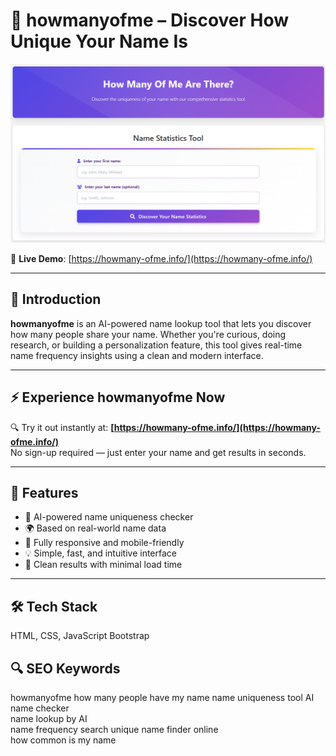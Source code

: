 # 🧠 howmanyofme – Discover How Unique Your Name Is

![AI-powered name search tool – howmanyofme](https://raw.githubusercontent.com/abhinav4747/howmanyofme/main/tool.png)

🔗 **Live Demo**: [https://howmany-ofme.info/](https://howmany-ofme.info/)

---

## 📌 Introduction

**howmanyofme** is an AI-powered name lookup tool that lets you discover how many people share your name. Whether you're curious, doing research, or building a personalization feature, this tool gives real-time name frequency insights using a clean and modern interface.

---

## ⚡ Experience howmanyofme Now

🔍 Try it out instantly at: **[https://howmany-ofme.info/](https://howmany-ofme.info/)**  
No sign-up required — just enter your name and get results in seconds.

---

## 🚀 Features

- 🧠 AI-powered name uniqueness checker
- 🌍 Based on real-world name data
- 📱 Fully responsive and mobile-friendly
- 💡 Simple, fast, and intuitive interface
- 🧾 Clean results with minimal load time

---

## 🛠️ Tech Stack

HTML, CSS, JavaScript
Bootstrap

## 🔍 SEO Keywords

howmanyofme
how many people have my name
name uniqueness tool
AI name checker\
name lookup by AI\
name frequency search
unique name finder online\
how common is my name


